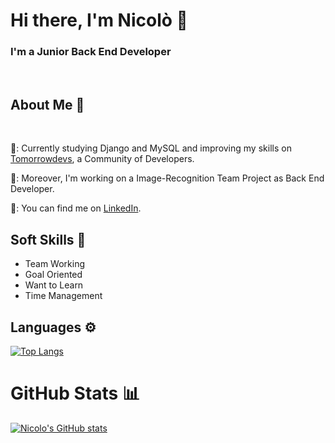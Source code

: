 # Hi there, I'm Nicolò 👋

### I'm a Junior Back End Developer
<br>

## About Me 👤
<br>

📖: Currently studying Django and MySQL and improving my skills on <a href="tomorrowdevs.com">Tomorrowdevs</a>, a Community of Developers.

👥: Moreover, I'm working on a Image-Recognition Team Project as Back End Developer.

💼: You can find me on <a href="https://www.linkedin.com/in/nicolovitelli/">LinkedIn</a>.

## Soft Skills 🧠

- Team Working
- Goal Oriented
- Want to Learn
- Time Management

## Languages ⚙️

[![Top Langs](https://github-readme-stats.vercel.app/api/top-langs/?username=nicolovitelli&theme=dark)](https://github.com/nicolovitelli/github-readme-stats)

# GitHub Stats 📊
 
[![Nicolo's GitHub stats](https://github-readme-stats.vercel.app/api?username=nicolovitelli&show_icons=true&theme=radical)](https://github.com/nicolovitelli/github-readme-stats)
